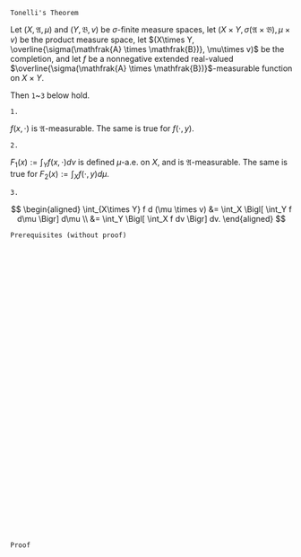 ```
Tonelli's Theorem
```

Let $(X, \mathfrak{A}, \mu)$ and $(Y, \mathfrak{B}, v)$ be $\sigma$-finite measure spaces,
let $(X\times Y, \sigma(\mathfrak{A} \times \mathfrak{B}), \mu\times v)$ be the product measure space,
let $(X\times Y, \overline{\sigma(\mathfrak{A} \times \mathfrak{B})}, \mu\times v)$ be the completion,
and let $f$ be a nonnegative extended real-valued $\overline{\sigma(\mathfrak{A} \times \mathfrak{B})}$-measurable function on $X\times Y$.

Then `1`~`3` below hold.

`1.`

$f(x,\cdot)$ is $\mathfrak{A}$-measurable.
The same is true for $f(\cdot, y)$.

`2.`

$F_1(x):=\int_Y f(x, \cdot) d v$ is defined $\mu$-a.e. on $X$, and is $\mathfrak{A}$-measurable.
The same is true for $F_2(x):=\int_X f(\cdot, y) d \mu$.

`3.`

$$
\begin{aligned}
\int_{X\times Y} f d (\mu \times v)
&= \int_X \Bigl[ \int_Y f d\mu \Bigr] d\mu \\
&= \int_Y \Bigl[ \int_X f dv \Bigr] dv.
\end{aligned}
$$

```
Prerequisites (without proof)
```



<br>
<br>
<br>
<br>
<br>
<br>
<br>
<br>
<br>
<br>
<br>
<br>
<br>
<br>
<br>
<br>
<br>
<br>
<br>
<br>
<br>
<br>
<br>
<br>
<br>
<br>
<br>
<br>
<br>
<br>


```
Proof
```
